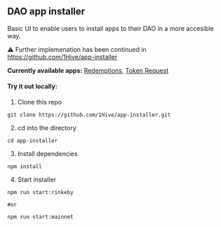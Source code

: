## DAO app installer

Basic UI to enable users to install apps to their DAO in a more accesible way.

:warning: Further implemenation has been continued in https://github.com/1Hive/app-installer

**Currently available apps:** [Redemptions](https://github.com/1Hive/redemptions-app), [Token Request](https://github.com/1Hive/token-request-app)

#### Try it out locally: 

1. Clone this repo
```
git clone https://github.com/1Hive/app-installer.git 
```

2. cd into the directory
```
cd app-installer
```

3. Install dependencies
```
npm install
```

4. Start installer 
```
npm run start:rinkeby

#or

npm run start:mainnet
```

